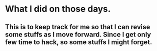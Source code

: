 # What I did on those days.

## This is to keep track for me so that I can revise some stuffs as I move forward. Since I get only few time to hack, so some stuffs I might forget.



